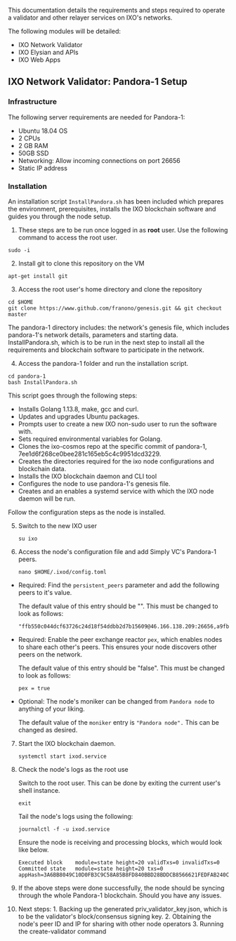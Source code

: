 
  

This documentation details the requirements and steps required to operate a validator and other relayer services on IXO's networks.

  

The following modules will be detailed:

 - IXO Network Validator
 - IXO Elysian and APIs
 - IXO Web Apps

  
  
  
  
  

## IXO Network Validator: Pandora-1 Setup

  

### Infrastructure

  

The following server requirements are needed for Pandora-1:

 - Ubuntu 18.04 OS 
 - 2 CPUs 
 - 2 GB RAM 
 - 50GB SSD 
 - Networking: Allow incoming connections on port 26656 
 - Static IP address

    

### Installation

An installation script `InstallPandora.sh` has been included which prepares the environment, prerequisites, installs the IXO blockchain software and guides you through the node setup.

 1. These steps are to be run once logged in as **root** user. Use the following command to access the root user.

```
sudo -i
```

 2. Install git to clone this repository on the VM
```
apt-get install git
```
 3. Access the root user's home directory and clone the repository
```
cd $HOME
git clone https://www.github.com/franono/genesis.git && git checkout master
```
The pandora-1 directory includes:
the network's genesis file, which includes pandora-1's network details, parameters and starting data.
InstallPandora.sh, which is to be run in the next step to install all the requirements and blockchain software to participate in the network.

4. Access the pandora-1 folder and run the installation script.

```
cd pandora-1
bash InstallPandora.sh
```
This script goes through the following steps:

 - Installs Golang 1.13.8, make, gcc and curl. 
 - Updates and upgrades Ubuntu packages. 
 - Prompts user to create a new IXO non-sudo user to run the software with.
 -  Sets required environmental variables for Golang.
 - Clones the ixo-cosmos repo at the specific commit of pandora-1, 7ee1d6f268ce0bee281c165eb5c4c9951dcd3229. 
 - Creates the directories required for the ixo node configurations and blockchain data.
 - Installs the IXO blockchain daemon and CLI tool
 - Configures the node to use pandora-1's genesis file. 
 - Creates and an enables a systemd service with which the IXO node daemon will be run. 

Follow the configuration steps as the node is installed.

5. Switch to the new IXO user

	```
	su ixo
	```

6. Access the node's configuration file and add Simply VC's Pandora-1 peers.


	```
	nano $HOME/.ixod/config.toml
	```

 - Required: Find the `persistent_peers` parameter and add the following
   peers to it's value.
   
   The default value of this entry should be "". This must be changed to
   look as follows:
   
   ``` persistent_peers =
   "ffb550c044dcf63726c24d18f54ddbb2d7b15609@46.166.138.209:26656,a9fb4f7437e47b15c8b9f22f4cc960535e21fa99@80.64.208.22:26656"
   ```
  - Required: Enable the peer exchange reactor `pex`, which enables nodes to share each other's peers. This ensures your node discovers other peers on the network.
   
	   The default value of this entry should be "false". This must be changed to
   look as follows:
	   
	``` 
	pex = true 
	```		  
   
 - Optional: The node's moniker can be changed from `Pandora node` to
   anything of your liking.
   
   The default value of the `moniker` entry is `"Pandora node".` This
   can be changed as desired.


7. Start the IXO blockchain daemon.


	```
	systemctl start ixod.service
	```

8. Check the node's logs as the root use

	Switch to the root user. This can be done by exiting the current user's shell instance.
	```
	exit
	```
	Tail the node's logs using the following:
	```
	journalctl -f -u ixod.service
	```

	Ensure the node is receiving and processing blocks, which would look like below.
	```
	Executed block    module=state height=20 validTxs=0 invalidTxs=0
	Committed state   module=state height=20 txs=0 appHash=3A6BB8049C10D0FB3C9C58A85B8FD840BBD28BDDCB8566621FEDFAB240C2FB5C
	```
9. If the above steps were done successfully, the node should be syncing through the whole Pandora-1 blockchain. Should you have any issues.
10. Next steps:
		1. Backing up the generated priv_validator_key.json, which is to be the validator's block/consensus signing key.
		2. Obtaining the node's peer ID and IP for sharing with other node operators
		3. Running the create-validator command  